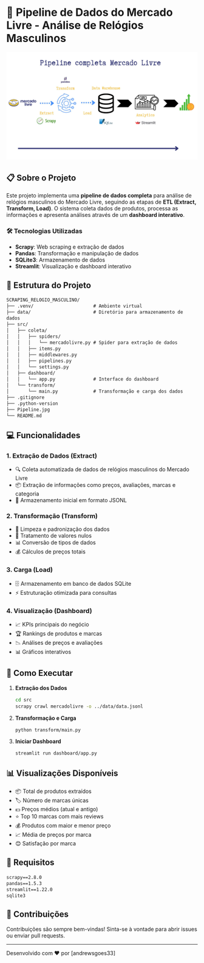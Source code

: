 # 🚀 Pipeline de Dados do Mercado Livre - Análise de Relógios Masculinos

![Pipeline Mercado Livre](Pipeline.jpg)

## 📋 Sobre o Projeto

Este projeto implementa uma **pipeline de dados completa** para análise de relógios masculinos do Mercado Livre, seguindo as etapas de **ETL (Extract, Transform, Load)**. O sistema coleta dados de produtos, processa as informações e apresenta análises através de um **dashboard interativo**.

### 🛠️ Tecnologias Utilizadas

- **Scrapy**: Web scraping e extração de dados
- **Pandas**: Transformação e manipulação de dados
- **SQLite3**: Armazenamento de dados
- **Streamlit**: Visualização e dashboard interativo

## 🚀 Estrutura do Projeto

```
SCRAPING_RELOGIO_MASCULINO/
├── .venv/                      # Ambiente virtual
├── data/                       # Diretório para armazenamento de dados
├── src/
│   ├── coleta/
│   │   ├── spiders/
│   │   │   └── mercadolivre.py # Spider para extração de dados
│   │   ├── items.py
│   │   ├── middlewares.py
│   │   ├── pipelines.py
│   │   └── settings.py
│   ├── dashboard/
│   │   └── app.py              # Interface do dashboard
│   └── transform/
│       └── main.py             # Transformação e carga dos dados
├── .gitignore
├── .python-version
├── Pipeline.jpg
└── README.md
```

## 💻 Funcionalidades

### 1. Extração de Dados (Extract)
- 🔍 Coleta automatizada de dados de relógios masculinos do Mercado Livre
- 📦 Extração de informações como preços, avaliações, marcas e categoria
- 💾 Armazenamento inicial em formato JSONL

### 2. Transformação (Transform)
- 🧹 Limpeza e padronização dos dados
- 🔄 Tratamento de valores nulos
- 📊 Conversão de tipos de dados
- 💰 Cálculos de preços totais

### 3. Carga (Load)
- 🗄️ Armazenamento em banco de dados SQLite
- ⚡ Estruturação otimizada para consultas

### 4. Visualização (Dashboard)
- 📈 KPIs principais do negócio
- 🏆 Rankings de produtos e marcas
- 📉 Análises de preços e avaliações
- 📊 Gráficos interativos

## 🔧 Como Executar

1. **Extração dos Dados**
   ```bash
   cd src
   scrapy crawl mercadolivre -o ../data/data.jsonl
   ```

2. **Transformação e Carga**
   ```bash
   python transform/main.py
   ```

3. **Iniciar Dashboard**
   ```bash
   streamlit run dashboard/app.py
   ```

## 📊 Visualizações Disponíveis

- 📦 Total de produtos extraídos
- 🏷️ Número de marcas únicas
- 💵 Preços médios (atual e antigo)
- ⭐ Top 10 marcas com mais reviews
- 💰 Produtos com maior e menor preço
- 📈 Média de preços por marca
- 😊 Satisfação por marca

## 📝 Requisitos

```plaintext
scrapy==2.8.0
pandas==1.5.3
streamlit==1.22.0
sqlite3
```

## 🤝 Contribuições

Contribuições são sempre bem-vindas! Sinta-se à vontade para abrir issues ou enviar pull requests.

---

Desenvolvido com ❤️ por [andrewsgoes33]
